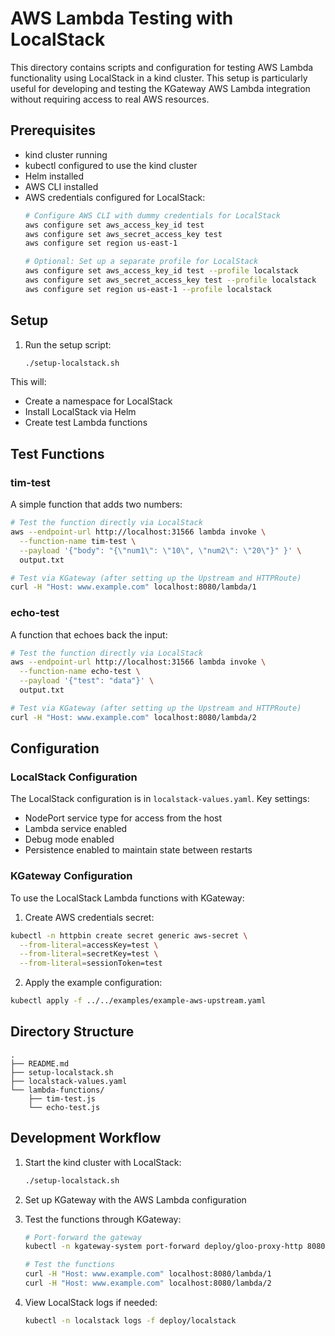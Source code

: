 # AWS Lambda Testing with LocalStack

This directory contains scripts and configuration for testing AWS Lambda functionality using LocalStack in a kind cluster. This setup is particularly useful for developing and testing the KGateway AWS Lambda integration without requiring access to real AWS resources.

## Prerequisites

- kind cluster running
- kubectl configured to use the kind cluster
- Helm installed
- AWS CLI installed
- AWS credentials configured for LocalStack:
  ```bash
  # Configure AWS CLI with dummy credentials for LocalStack
  aws configure set aws_access_key_id test
  aws configure set aws_secret_access_key test
  aws configure set region us-east-1

  # Optional: Set up a separate profile for LocalStack
  aws configure set aws_access_key_id test --profile localstack
  aws configure set aws_secret_access_key test --profile localstack
  aws configure set region us-east-1 --profile localstack
  ```

## Setup

1. Run the setup script:
   ```bash
   ./setup-localstack.sh
   ```

This will:
- Create a namespace for LocalStack
- Install LocalStack via Helm
- Create test Lambda functions

## Test Functions

### tim-test
A simple function that adds two numbers:
```bash
# Test the function directly via LocalStack
aws --endpoint-url http://localhost:31566 lambda invoke \
  --function-name tim-test \
  --payload '{"body": "{\"num1\": \"10\", \"num2\": \"20\"}" }' \
  output.txt

# Test via KGateway (after setting up the Upstream and HTTPRoute)
curl -H "Host: www.example.com" localhost:8080/lambda/1
```

### echo-test
A function that echoes back the input:
```bash
# Test the function directly via LocalStack
aws --endpoint-url http://localhost:31566 lambda invoke \
  --function-name echo-test \
  --payload '{"test": "data"}' \
  output.txt

# Test via KGateway (after setting up the Upstream and HTTPRoute)
curl -H "Host: www.example.com" localhost:8080/lambda/2
```

## Configuration

### LocalStack Configuration
The LocalStack configuration is in `localstack-values.yaml`. Key settings:
- NodePort service type for access from the host
- Lambda service enabled
- Debug mode enabled
- Persistence enabled to maintain state between restarts

### KGateway Configuration
To use the LocalStack Lambda functions with KGateway:

1. Create AWS credentials secret:
```bash
kubectl -n httpbin create secret generic aws-secret \
  --from-literal=accessKey=test \
  --from-literal=secretKey=test \
  --from-literal=sessionToken=test
```

2. Apply the example configuration:
```bash
kubectl apply -f ../../examples/example-aws-upstream.yaml
```

## Directory Structure
```
.
├── README.md
├── setup-localstack.sh
├── localstack-values.yaml
└── lambda-functions/
    ├── tim-test.js
    └── echo-test.js
```

## Development Workflow

1. Start the kind cluster with LocalStack:
   ```bash
   ./setup-localstack.sh
   ```

2. Set up KGateway with the AWS Lambda configuration

3. Test the functions through KGateway:
   ```bash
   # Port-forward the gateway
   kubectl -n kgateway-system port-forward deploy/gloo-proxy-http 8080:8080

   # Test the functions
   curl -H "Host: www.example.com" localhost:8080/lambda/1
   curl -H "Host: www.example.com" localhost:8080/lambda/2
   ```

4. View LocalStack logs if needed:
   ```bash
   kubectl -n localstack logs -f deploy/localstack
   ```

